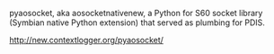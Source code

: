 pyaosocket, aka aosocketnativenew, a Python for S60 socket library (Symbian native Python extension) that served as plumbing for PDIS.

http://new.contextlogger.org/pyaosocket/
